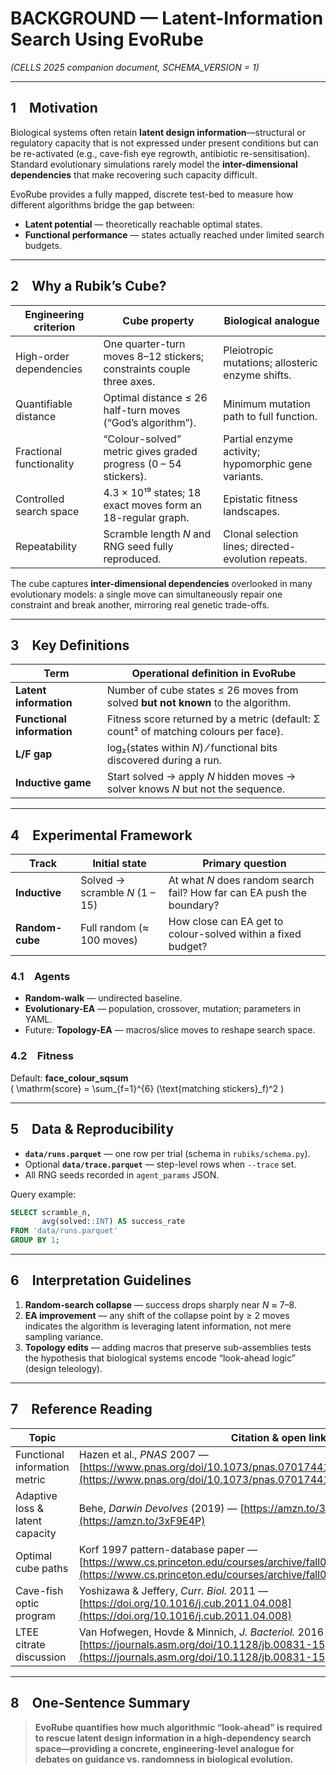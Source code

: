 # BACKGROUND — Latent-Information Search Using EvoRube  
*(CELLS 2025 companion document, SCHEMA_VERSION = 1)*

---

## 1 Motivation

Biological systems often retain **latent design information**—structural or regulatory capacity that is not expressed under present conditions but can be re-activated (e.g., cave-fish eye regrowth, antibiotic re-sensitisation).  
Standard evolutionary simulations rarely model the **inter-dimensional dependencies** that make recovering such capacity difficult.

EvoRube provides a fully mapped, discrete test-bed to measure how different algorithms bridge the gap between:

* **Latent potential** — theoretically reachable optimal states.  
* **Functional performance** — states actually reached under limited search budgets.

---

## 2 Why a Rubik’s Cube?

| Engineering criterion | Cube property | Biological analogue |
|-----------------------|--------------|---------------------|
| High-order dependencies | One quarter-turn moves 8–12 stickers; constraints couple three axes. | Pleiotropic mutations; allosteric enzyme shifts. |
| Quantifiable distance  | Optimal distance ≤ 26 half-turn moves (“God’s algorithm”). | Minimum mutation path to full function. |
| Fractional functionality | “Colour-solved” metric gives graded progress (0 – 54 stickers). | Partial enzyme activity; hypomorphic gene variants. |
| Controlled search space | 4.3 × 10¹⁹ states; 18 exact moves form an 18-regular graph. | Epistatic fitness landscapes. |
| Repeatability | Scramble length *N* and RNG seed fully reproduced. | Clonal selection lines; directed-evolution repeats. |

The cube captures **inter-dimensional dependencies** overlooked in many evolutionary models: a single move can simultaneously repair one constraint and break another, mirroring real genetic trade-offs.

---

## 3 Key Definitions

| Term | Operational definition in EvoRube |
|------|-----------------------------------|
| **Latent information** | Number of cube states ≤ 26 moves from solved **but not known** to the algorithm. |
| **Functional information** | Fitness score returned by a metric (default: Σ count² of matching colours per face). |
| **L/F gap** | log₂(states within *N*) ⁄ functional bits discovered during a run. |
| **Inductive game** | Start solved → apply *N* hidden moves → solver knows *N* but not the sequence. |

---

## 4 Experimental Framework

| Track | Initial state | Primary question |
|-------|---------------|------------------|
| **Inductive** | Solved → scramble *N* (1 – 15) | At what *N* does random search fail? How far can EA push the boundary? |
| **Random-cube** | Full random (≈ 100 moves) | How close can EA get to colour-solved within a fixed budget? |

### 4.1 Agents
* **Random-walk** — undirected baseline.  
* **Evolutionary-EA** — population, crossover, mutation; parameters in YAML.  
* Future: **Topology-EA** — macros/slice moves to reshape search space.

### 4.2 Fitness
Default: **face_colour_sqsum**  
\( \mathrm{score} = \sum_{f=1}^{6} (\text{matching stickers}_f)^2 \)

---

## 5 Data & Reproducibility

* **`data/runs.parquet`** — one row per trial (schema in `rubiks/schema.py`).  
* Optional **`data/trace.parquet`** — step-level rows when `--trace` set.  
* All RNG seeds recorded in `agent_params` JSON.

Query example:

```sql
SELECT scramble_n,
       avg(solved::INT) AS success_rate
FROM 'data/runs.parquet'
GROUP BY 1;
````

---

## 6 Interpretation Guidelines

1. **Random-search collapse** — success drops sharply near *N* ≈ 7–8.
2. **EA improvement** — any shift of the collapse point by ≥ 2 moves indicates the algorithm is leveraging latent information, not mere sampling variance.
3. **Topology edits** — adding macros that preserve sub-assemblies tests the hypothesis that biological systems encode “look-ahead logic” (design teleology).

---

## 7 Reference Reading

| Topic                           | Citation & open link                                                                                                                                                                                  |
| ------------------------------- | ----------------------------------------------------------------------------------------------------------------------------------------------------------------------------------------------------- |
| Functional information metric   | Hazen et al., *PNAS* 2007 — [https://www.pnas.org/doi/10.1073/pnas.0701744104](https://www.pnas.org/doi/10.1073/pnas.0701744104)                                                                      |
| Adaptive loss & latent capacity | Behe, *Darwin Devolves* (2019) — [https://amzn.to/3xF9E4P](https://amzn.to/3xF9E4P)                                                                                                                   |
| Optimal cube paths              | Korf 1997 pattern-database paper — [https://www.cs.princeton.edu/courses/archive/fall06/cos402/papers/korfrubik.pdf](https://www.cs.princeton.edu/courses/archive/fall06/cos402/papers/korfrubik.pdf) |
| Cave-fish optic program         | Yoshizawa & Jeffery, *Curr. Biol.* 2011 — [https://doi.org/10.1016/j.cub.2011.04.008](https://doi.org/10.1016/j.cub.2011.04.008)                                                                      |
| LTEE citrate discussion         | Van Hofwegen, Hovde & Minnich, *J. Bacteriol.* 2016 — [https://journals.asm.org/doi/10.1128/jb.00831-15](https://journals.asm.org/doi/10.1128/jb.00831-15)                                            |

---

## 8 One-Sentence Summary

> **EvoRube quantifies how much algorithmic “look-ahead” is required to rescue latent design information in a high-dependency search space—providing a concrete, engineering-level analogue for debates on guidance vs. randomness in biological evolution.**